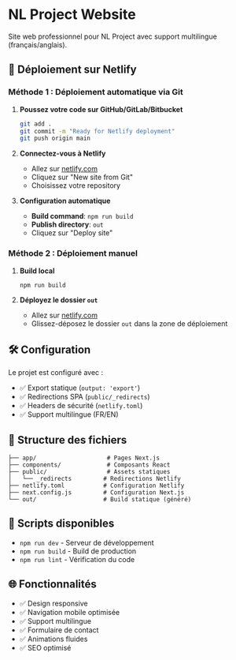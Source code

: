 # NL Project Website

Site web professionnel pour NL Project avec support multilingue (français/anglais).

## 🚀 Déploiement sur Netlify

### Méthode 1 : Déploiement automatique via Git

1. **Poussez votre code sur GitHub/GitLab/Bitbucket**
   ```bash
   git add .
   git commit -m "Ready for Netlify deployment"
   git push origin main
   ```

2. **Connectez-vous à Netlify**
   - Allez sur [netlify.com](https://netlify.com)
   - Cliquez sur "New site from Git"
   - Choisissez votre repository

3. **Configuration automatique**
   - **Build command**: `npm run build`
   - **Publish directory**: `out`
   - Cliquez sur "Deploy site"

### Méthode 2 : Déploiement manuel

1. **Build local**
   ```bash
   npm run build
   ```

2. **Déployez le dossier `out`**
   - Allez sur [netlify.com](https://netlify.com)
   - Glissez-déposez le dossier `out` dans la zone de déploiement

## 🛠️ Configuration

Le projet est configuré avec :
- ✅ Export statique (`output: 'export'`)
- ✅ Redirections SPA (`public/_redirects`)
- ✅ Headers de sécurité (`netlify.toml`)
- ✅ Support multilingue (FR/EN)

## 📁 Structure des fichiers

```
├── app/                    # Pages Next.js
├── components/             # Composants React
├── public/                 # Assets statiques
│   └── _redirects         # Redirections Netlify
├── netlify.toml           # Configuration Netlify
├── next.config.js         # Configuration Next.js
└── out/                   # Build statique (généré)
```

## 🔧 Scripts disponibles

- `npm run dev` - Serveur de développement
- `npm run build` - Build de production
- `npm run lint` - Vérification du code

## 🌐 Fonctionnalités

- ✅ Design responsive
- ✅ Navigation mobile optimisée
- ✅ Support multilingue
- ✅ Formulaire de contact
- ✅ Animations fluides
- ✅ SEO optimisé 